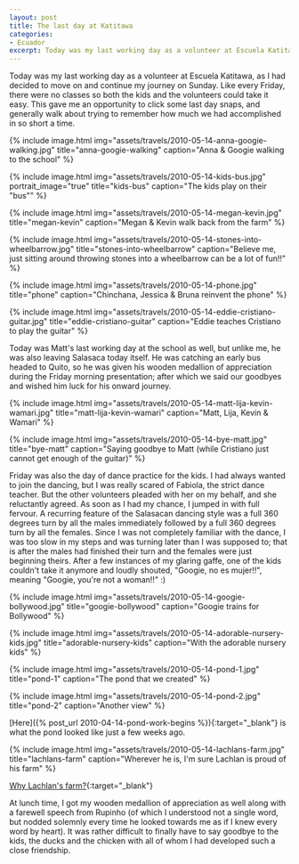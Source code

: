```yaml
---
layout: post
title: The last day at Katitawa
categories:
- Ecuador
excerpt: Today was my last working day as a volunteer at Escuela Katitawa, as I had decided to move on and continue my journey on Sunday.
---
```


Today was my last working day as a volunteer at Escuela Katitawa, as I had
decided to move on and continue my journey on Sunday. Like every Friday, there
were no classes so both the kids and the volunteers could take it easy. This
gave me an opportunity to click some last day snaps, and generally walk about
trying to remember how much we had accomplished in so short a time.

{% include image.html
    img="assets/travels/2010-05-14-anna-googie-walking.jpg"
    title="anna-googie-walking"
    caption="Anna & Googie walking to the school" %}

{% include image.html
    img="assets/travels/2010-05-14-kids-bus.jpg"
    portrait_image="true"
    title="kids-bus"
    caption="The kids play on their \"bus\"" %}

{% include image.html
    img="assets/travels/2010-05-14-megan-kevin.jpg"
    title="megan-kevin"
    caption="Megan & Kevin walk back from the farm" %}

{% include image.html
    img="assets/travels/2010-05-14-stones-into-wheelbarrow.jpg"
    title="stones-into-wheelbarrow"
    caption="Believe me, just sitting around throwing stones into a wheelbarrow
        can be a lot of fun!!" %}

{% include image.html
    img="assets/travels/2010-05-14-phone.jpg"
    title="phone"
    caption="Chinchana, Jessica & Bruna reinvent the phone" %}

{% include image.html
    img="assets/travels/2010-05-14-eddie-cristiano-guitar.jpg"
    title="eddie-cristiano-guitar"
    caption="Eddie teaches Cristiano to play the guitar" %}

Today was Matt's last working day at the school as well, but unlike me, he was
also leaving Salasaca today itself. He was catching an early bus headed to
Quito, so he was given his wooden medallion of appreciation during the Friday
morning presentation; after which we said our goodbyes and wished him luck for
his onward journey.

{% include image.html
    img="assets/travels/2010-05-14-matt-lija-kevin-wamari.jpg"
    title="matt-lija-kevin-wamari"
    caption="Matt, Lija, Kevin & Wamari" %}

{% include image.html
    img="assets/travels/2010-05-14-bye-matt.jpg"
    title="bye-matt"
    caption="Saying goodbye to Matt (while Cristiano just cannot get enough of
        the guitar)" %}

Friday was also the day of dance practice for the kids. I had always wanted to
join the dancing, but I was really scared of Fabiola, the strict dance teacher.
But the other volunteers pleaded with her on my behalf, and she reluctantly
agreed. As soon as I had my chance, I jumped in with full fervour. A recurring
feature of the Salasacan dancing style was a full 360 degrees turn by all the
males immediately followed by a full 360 degrees turn by all the females. Since
I was not completely familiar with the dance, I was too slow in my steps and was
turning later than I was supposed to; that is after the males had finished their
turn and the females were just beginning theirs. After a few instances of my
glaring gaffe, one of the kids couldn't take it anymore and loudly shouted,
"Googie, no es mujer!!", meaning "Googie, you're not a woman!!" :)

{% include image.html
    img="assets/travels/2010-05-14-googie-bollywood.jpg"
    title="googie-bollywood"
    caption="Googie trains for Bollywood" %}

{% include image.html
    img="assets/travels/2010-05-14-adorable-nursery-kids.jpg"
    title="adorable-nursery-kids"
    caption="With the adorable nursery kids" %}

{% include image.html
    img="assets/travels/2010-05-14-pond-1.jpg"
    title="pond-1"
    caption="The pond that we created" %}

{% include image.html
    img="assets/travels/2010-05-14-pond-2.jpg"
    title="pond-2"
    caption="Another view" %}

[Here]({% post_url 2010-04-14-pond-work-begins %}){:target="_blank"} is what the
pond looked like just a few weeks ago.

{% include image.html
    img="assets/travels/2010-05-14-lachlans-farm.jpg"
    title="lachlans-farm"
    caption="Wherever he is, I'm sure Lachlan is proud of his farm" %}

[Why Lachlan's
farm?](http://katitawa.blogspot.com/2009/07/blog-post_30.html){:target="_blank"}

At lunch time, I got my wooden medallion of appreciation as well along with a
farewell speech from Rupinho (of which I understood not a single word, but
nodded solemnly every time he looked towards me as if I knew every word by
heart). It was rather difficult to finally have to say goodbye to the kids, the
ducks and the chicken with all of whom I had developed such a close friendship.
